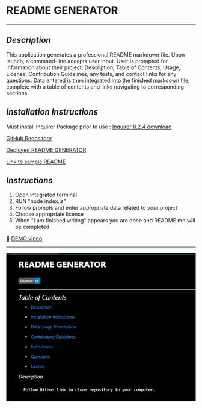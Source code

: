 # **README GENERATOR**

---

## *Description*

 This application generates a professional README markdown file.  Upon launch, a command-line accepts user input.  User is prompted for information about their project:  Description, Table of Contents, Usage, License, Contribution Guidelines, any tests, and contact links for any questions.  Data entered is then integrated into the finished markdown file, complete with a table of contents and links navigating to corresponding sections.


## *Installation Instructions*

Must install Inquirer Package prior to use :  [Inquirer 8.2.4 download](https://www.npmjs.com/package/inquirer/v/8.2.4) 

  [GitHub Repository](https://github.com/JosieSavill/readmeGenerator)

  [Deployed README GENERATOR](https://josiesavill.github.io/readmeGenerator/)

  [Link to sample README](https://github.com/JosieSavill/readmeGenerator/blob/main/README2.md)







## *Instructions*

1. Open integrated terminal  
2. RUN "node index.js"
3. Follow prompts and enter appropriate data related to your project
4. Choose appropriate license
5. When "I am finished writing" appears you are done and README.md will be completed

🎥 [DEMO video](https://drive.google.com/file/d/1SARbTF5wDJZ7U1aB6KR7RWukjtfRUfh-/view)






---

![Image of README file generated by application](./readmeGenerator.png)



    
